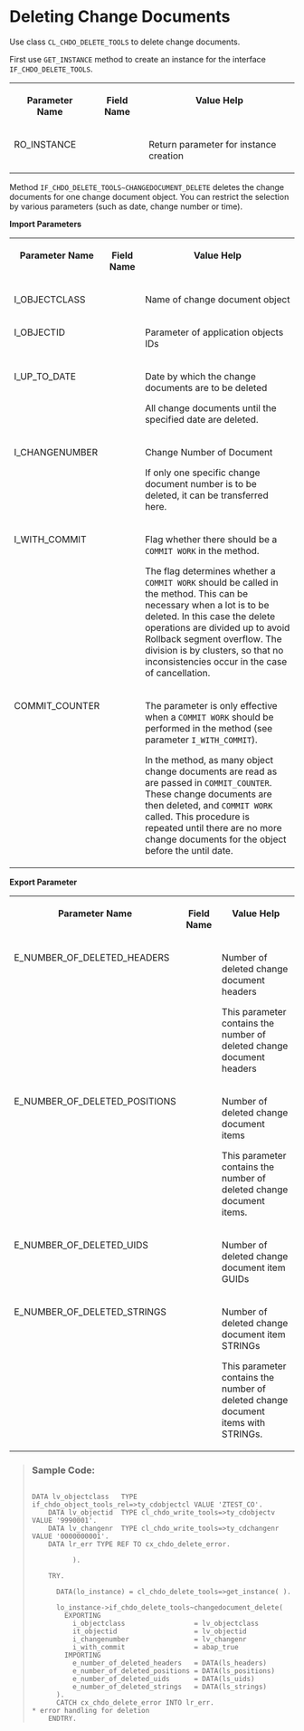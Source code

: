 <!-- loioa4beb9453c084561bfd154a21d91cece -->

# Deleting Change Documents

Use class `CL_CHDO_DELETE_TOOLS` to delete change documents.

First use `GET_INSTANCE` method to create an instance for the interface `IF_CHDO_DELETE_TOOLS`.


<table>
<tr>
<th valign="top">

Parameter Name



</th>
<th valign="top">

Field Name



</th>
<th valign="top">

Value Help



</th>
</tr>
<tr>
<td valign="top">

RO\_INSTANCE



</td>
<td valign="top">

 



</td>
<td valign="top">

Return parameter for instance creation



</td>
</tr>
</table>

Method `IF_CHDO_DELETE_TOOLS~CHANGEDOCUMENT_DELETE` deletes the change documents for one change document object. You can restrict the selection by various parameters \(such as date, change number or time\).

**Import Parameters**


<table>
<tr>
<th valign="top">

Parameter Name



</th>
<th valign="top">

Field Name



</th>
<th valign="top">

Value Help



</th>
</tr>
<tr>
<td valign="top">

I\_OBJECTCLASS



</td>
<td valign="top">

 



</td>
<td valign="top">

Name of change document object



</td>
</tr>
<tr>
<td valign="top">

I\_OBJECTID



</td>
<td valign="top">

 



</td>
<td valign="top">

Parameter of application objects IDs



</td>
</tr>
<tr>
<td valign="top">

I\_UP\_TO\_DATE



</td>
<td valign="top">

 



</td>
<td valign="top">

Date by which the change documents are to be deleted

All change documents until the specified date are deleted.



</td>
</tr>
<tr>
<td valign="top">

I\_CHANGENUMBER



</td>
<td valign="top">

 



</td>
<td valign="top">

Change Number of Document

If only one specific change document number is to be deleted, it can be transferred here.



</td>
</tr>
<tr>
<td valign="top">

I\_WITH\_COMMIT



</td>
<td valign="top">

 



</td>
<td valign="top">

Flag whether there should be a `COMMIT WORK` in the method.

The flag determines whether a `COMMIT WORK` should be called in the method. This can be necessary when a lot is to be deleted. In this case the delete operations are divided up to avoid Rollback segment overflow. The division is by clusters, so that no inconsistencies occur in the case of cancellation.



</td>
</tr>
<tr>
<td valign="top">

COMMIT\_COUNTER



</td>
<td valign="top">

 



</td>
<td valign="top">

The parameter is only effective when a `COMMIT WORK` should be performed in the method \(see parameter `I_WITH_COMMIT`\).

In the method, as many object change documents are read as are passed in `COMMIT_COUNTER`. These change documents are then deleted, and `COMMIT WORK` called. This procedure is repeated until there are no more change documents for the object before the until date.



</td>
</tr>
</table>

**Export Parameter**


<table>
<tr>
<th valign="top">

Parameter Name



</th>
<th valign="top">

Field Name



</th>
<th valign="top">

Value Help



</th>
</tr>
<tr>
<td valign="top">

E\_NUMBER\_OF\_DELETED\_HEADERS



</td>
<td valign="top">

 



</td>
<td valign="top">

Number of deleted change document headers

This parameter contains the number of deleted change document headers



</td>
</tr>
<tr>
<td valign="top">

E\_NUMBER\_OF\_DELETED\_POSITIONS



</td>
<td valign="top">

 



</td>
<td valign="top">

Number of deleted change document items

This parameter contains the number of deleted change document items.



</td>
</tr>
<tr>
<td valign="top">

E\_NUMBER\_OF\_DELETED\_UIDS



</td>
<td valign="top">

 



</td>
<td valign="top">

Number of deleted change document item GUIDs



</td>
</tr>
<tr>
<td valign="top">

E\_NUMBER\_OF\_DELETED\_STRINGS



</td>
<td valign="top">

 



</td>
<td valign="top">

Number of deleted change document item STRINGs

This parameter contains the number of deleted change document items with STRINGs.



</td>
</tr>
</table>

> ### Sample Code:  
> ```abap
> 
> DATA lv_objectclass   TYPE if_chdo_object_tools_rel=>ty_cdobjectcl VALUE 'ZTEST_CO'.
>     DATA lv_objectid  TYPE cl_chdo_write_tools=>ty_cdobjectv VALUE '9990001'.
>     DATA lv_changenr  TYPE cl_chdo_write_tools=>ty_cdchangenr VALUE '0000000001'.
>     DATA lr_err TYPE REF TO cx_chdo_delete_error.
> 
>           ).
> 
>     TRY.
> 
>       DATA(lo_instance) = cl_chdo_delete_tools=>get_instance( ).
> 
>       lo_instance->if_chdo_delete_tools~changedocument_delete(
>         EXPORTING
>           i_objectclass                 = lv_objectclass
>           it_objectid                   = lv_objectid
>           i_changenumber                = lv_changenr
>           i_with_commit                 = abap_true
>         IMPORTING
>           e_number_of_deleted_headers   = DATA(ls_headers)
>           e_number_of_deleted_positions = DATA(ls_positions)
>           e_number_of_deleted_uids      = DATA(ls_uids)
>           e_number_of_deleted_strings   = DATA(ls_strings)
>       ).
>       CATCH cx_chdo_delete_error INTO lr_err.
> *	error handling for deletion
>     ENDTRY.
> 
> ```

